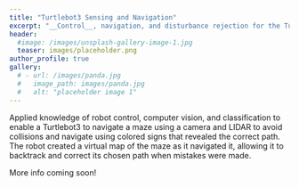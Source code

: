 ```yaml
---
title: "Turtlebot3 Sensing and Navigation"
excerpt: "__Control__, navigation, and disturbance rejection for the Turtlebot3."
header:
  #image: /images/unsplash-gallery-image-1.jpg
  teaser: images/placeholder.png
author_profile: true
gallery:
  # - url: /images/panda.jpg
  #   image_path: images/panda.jpg
  #   alt: "placeholder image 1"
---
```


Applied knowledge of robot control, computer vision, and classification to enable a Turtlebot3 to navigate a maze using a camera and LIDAR to avoid collisions and navigate using colored signs that revealed the correct path. The robot created a virtual map of the maze as it navigated it, allowing it to backtrack and correct its chosen path when mistakes were made.

More info coming soon!